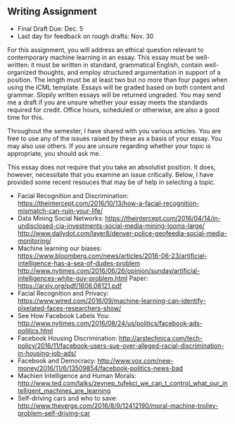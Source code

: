 Writing Assignment
--
* Final Draft Due: Dec. 5
* Last day for feedback on rough drafts: Nov. 30

For this assignment, you will address an ethical question relevant to contemporary machine learning in an essay.  This essay must be well-written: it must be written in standard, grammatical English, contain well-organized thoughts, and employ structured argumentation in support of a position.  The length must be at least two but no more than four pages when using the ICML template.  Essays will be graded based on both content and grammar.  Slopily written essays will be returned ungraded.
You may send me a draft if you are unsure whether your essay meets the standards required for credit.  Office hours, scheduled or otherwise, are also a good time for this.

Throughout the semester, I have shared with you various articles.  You are free to use any of the issues raised by these as a basis of your essay.  You may also use others.  If you are unsure regarding whether your topic is appropriate, you should ask me.

This essay does not require that you take an absolutist position.  It does, however, necessitate that you examine an issue critically.  Below, I have provided some recent resouces that may be of help in selecting a topic.


* Facial Recognition and Discrimination: https://theintercept.com/2016/10/13/how-a-facial-recognition-mismatch-can-ruin-your-life/
* Data Mining Social Networks: https://theintercept.com/2016/04/14/in-undisclosed-cia-investments-social-media-mining-looms-large/
http://www.dailydot.com/layer8/denver-police-geofeedia-social-media-monitoring/
* Machine learning our biases: https://www.bloomberg.com/news/articles/2016-06-23/artificial-intelligence-has-a-sea-of-dudes-problem
http://www.nytimes.com/2016/06/26/opinion/sunday/artificial-intelligences-white-guy-problem.html
Paper: https://arxiv.org/pdf/1606.06121.pdf
* Facial Recognition and Privacy: https://www.wired.com/2016/09/machine-learning-can-identify-pixelated-faces-researchers-show/
* See How Facebook Labels You: http://www.nytimes.com/2016/08/24/us/politics/facebook-ads-politics.html
* Facebook Housing Discrimination: http://arstechnica.com/tech-policy/2016/11/facebook-users-sue-over-alleged-racial-discrimination-in-housing-job-ads/
* Facebook and Democracy: http://www.vox.com/new-money/2016/11/6/13509854/facebook-politics-news-bad
* Machien Intelligence and Human Morals: http://www.ted.com/talks/zeynep_tufekci_we_can_t_control_what_our_intelligent_machines_are_learning
* Self-driving cars and who to save: http://www.theverge.com/2016/8/9/12412190/moral-machine-trolley-problem-self-driving-car
